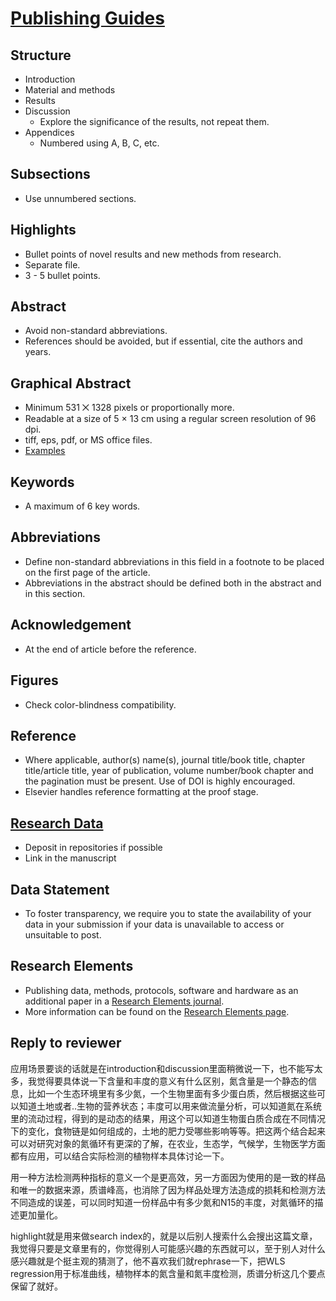 # [Publishing Guides](https://www.sciencedirect.com/journal/talanta/publish/guide-for-authors)

## Structure

- Introduction
- Material and methods
- Results
- Discussion
	- Explore the significance of the results, not repeat them.
- Appendices
	- Numbered using A, B, C, etc.

## Subsections

- Use unnumbered sections.

## Highlights

- Bullet points of novel results and new methods from research.
- Separate file.
- 3 - 5 bullet points.

## Abstract

- Avoid non-standard abbreviations.
- References should be avoided, but if essential, cite the authors and years.

## Graphical Abstract

- Minimum 531 ⨉ 1328 pixels or proportionally more.
- Readable at a size of 5 × 13 cm using a regular screen resolution of 96 dpi.
- tiff, eps, pdf, or MS office files.
- [Examples](https://www.elsevier.com/authors/journal-authors/graphical-abstract)

## Keywords

- A maximum of 6 key words.

## Abbreviations

- Define non-standard abbreviations in this field in a footnote to be placed on the first page of the article.
- Abbreviations in the abstract should be defined both in the abstract and in this section.

## Acknowledgement

- At the end of article before the reference.

## Figures

- Check color-blindness compatibility.

## Reference

- Where applicable, author(s) name(s), journal title/book title, chapter title/article title, year of publication, volume number/book chapter and the pagination must be present. Use of DOI is highly encouraged.
- Elsevier handles reference formatting at the proof stage.

## [Research Data](https://www.elsevier.com/authors/tools-and-resources/research-data)

- Deposit in repositories if possible
- Link in the manuscript
## Data Statement

- To foster transparency, we require you to state the availability of your data in your submission if your data is unavailable to access or unsuitable to post.

## Research Elements

- Publishing data, methods, protocols, software and hardware as an additional paper in a [Research Elements journal](https://www.elsevier.com/authors/tools-and-resources/research-elements-journals).
- More information can be found on the [Research Elements page](https://www.elsevier.com/authors/tools-and-resources/research-elements-journals).

## Reply to reviewer

应用场景要谈的话就是在introduction和discussion里面稍微说一下，也不能写太多，我觉得要具体说一下含量和丰度的意义有什么区别，氮含量是一个静态的信息，比如一个生态环境里有多少氮，一个生物里面有多少蛋白质，然后根据这些可以知道土地或者..生物的营养状态；丰度可以用来做流量分析，可以知道氮在系统里的流动过程，得到的是动态的结果，用这个可以知道生物蛋白质合成在不同情况下的变化，食物链是如何组成的，土地的肥力受哪些影响等等。把这两个结合起来可以对研究对象的氮循环有更深的了解，在农业，生态学，气候学，生物医学方面都有应用，可以结合实际检测的植物样本具体讨论一下。

用一种方法检测两种指标的意义一个是更高效，另一方面因为使用的是一致的样品和唯一的数据来源，质谱峰高，也消除了因为样品处理方法造成的损耗和检测方法不同造成的误差，可以同时知道一份样品中有多少氮和N15的丰度，对氮循环的描述更加量化。

highlight就是用来做search index的，就是以后别人搜索什么会搜出这篇文章，我觉得只要是文章里有的，你觉得别人可能感兴趣的东西就可以，至于别人对什么感兴趣就是个挺主观的猜测了，他不喜欢我们就rephrase一下，把WLS regression用于标准曲线，植物样本的氮含量和氮丰度检测，质谱分析这几个要点保留了就好。